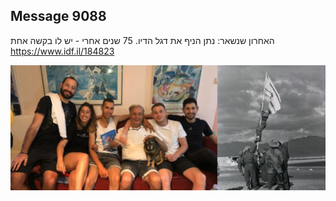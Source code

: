## Message 9088

האחרון שנשאר:
נתן הניף את דגל הדיו. 75 שנים אחרי - יש לו בקשה אחת
https://www.idf.il/184823

![Photo](9088/9088_photo.jpg)
